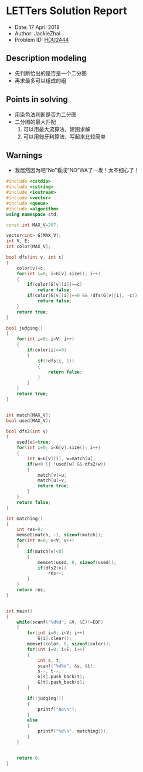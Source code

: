 # LETTers Solution Report

- Date: 17 April 2018
- Author: JackieZhai
- Problem ID: [HDU2444](http://acm.hdu.edu.cn/showproblem.php?pid=2444)

## Description modeling

- 先判断给出的是否是一个二分图
- 再求最多可以组成的组

## Points in solving

- 用染色法判断是否为二分图
- 二分图的最大匹配
    1. 可以用最大流算法，建图求解
    2. 可以用匈牙利算法，写起来比较简单

## Warnings

- 我居然因为吧“No”看成“NO”WA了一发！太不细心了！

```c++
#include <cstdio>
#include <cstring>
#include <iostream>
#include <vector>
#include <queue>
#include <algorithm>
using namespace std;

const int MAX_V=207;

vector<int> G[MAX_V];
int V, E;
int color[MAX_V];

bool dfs(int v, int c)
{
	color[v]=c;
	for(int i=0; i<G[v].size(); i++)
	{
		if(color[G[v][i]]==c)
			return false;
		if(color[G[v][i]]==0 && !dfs(G[v][i], -c))
			return false;
	}
	return true;
}

bool judging()
{
	for(int i=0; i<V; i++)
	{
		if(color[i]==0)
		{
			if(!dfs(i, 1))
			{
				return false;
			}
		}
	}
	return true;
}


int match[MAX_V];
bool used[MAX_V];

bool dfs2(int v)
{
    used[v]=true;
    for(int i=0; i<G[v].size(); i++)
    {
        int u=G[v][i], w=match[u];
        if(w<0 || !used[w] && dfs2(w))
        {
            match[v]=u;
            match[u]=v;
            return true;
        }
    }
    return false;
}

int matching()
{
    int res=0;
    memset(match, -1, sizeof(match));
    for(int v=0; v<V; v++)
    {
        if(match[v]<0)
        {
            memset(used, 0, sizeof(used));
            if(dfs2(v))
                res++;
        }
    }
    return res;
}


int main()
{
	while(scanf("%d%d", &V, &E)!=EOF)
    {
        for(int i=0; i<V; i++)
            G[i].clear();
        memset(color, 0, sizeof(color));
        for(int i=0; i<E; i++)
        {
            int s, t;
            scanf("%d%d", &s, &t);
            s--, t--;
            G[s].push_back(t);
            G[t].push_back(s);
        }

        if(!judging())
        {
            printf("No\n");
        }
        else
        {
            printf("%d\n", matching());
        }
    }


	return 0;
}
```